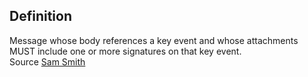## Definition
Message whose body references a key event and whose attachments MUST include one or more signatures on that key event.  
Source [Sam Smith](https://github.com/WebOfTrust/ietf-keri/blob/main/draft-ssmith-keri.md#basic-terminology)